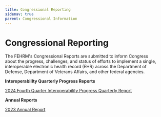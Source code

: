 ```yaml
---
title: Congressional Reporting
sidenav: true
parent: Congressional Information
---
```

# Congressional Reporting

The FEHRM's Congressional Reports are submitted to inform Congress about the progress, challenges, and status of efforts to implement a single, interoperable electronic health record (EHR) across the Department of Defense, Department of Veterans Affairs, and other federal agencies.

**Interoperabillty Quarterly Progress Reports**


[2024 Fourth Quarter Interoperability Progress Quarterly Report](../images/tab-a_fy2024-q4-quarterly-interoperability-report-28jan2025_02jul2025_508.pdf) 

**Annual Reports**


[2023 Annual Report](../images/microsoft-word-tab-a_fehrm-cy2023-annual-report_508ed.pdf)





